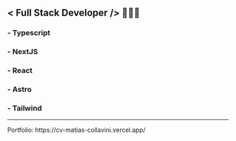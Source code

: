 ## < Full Stack Developer /> 👨🏻‍💻

### - Typescript
### - NextJS
### - React
### - Astro
### - Tailwind

<hr/>
Portfolio: https://cv-matias-collavini.vercel.app/
